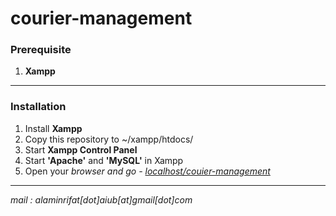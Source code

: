 # courier-management

### Prerequisite
1. **Xampp** 

---
### Installation
1. Install **Xampp**
2. Copy this repository to ~/xampp/htdocs/
3. Start **Xampp Control Panel**
4. Start **'Apache'** and **'MySQL'** in Xampp 
5. Open your <em>browser<em> and go - [localhost/couier-management](localhost/couier-management)

---

mail : alaminrifat[dot]aiub[at]gmail[dot]com
